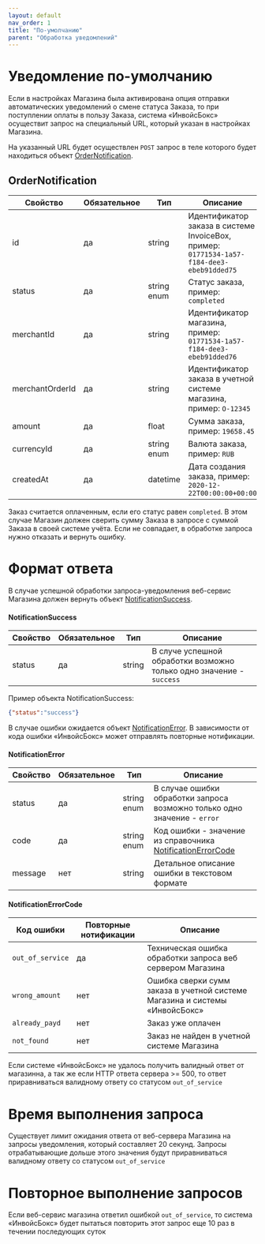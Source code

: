 ```yaml
---
layout: default
nav_order: 1
title: "По-умолчанию"
parent: "Обработка уведомлений"
---
```


# Уведомление по-умолчанию

Если в настройках Магазина была активирована опция отправки автоматических уведомлений о смене
статуса Заказа, то при поступлении оплаты в пользу Заказа, система &laquo;ИнвойсБокс&raquo;
осуществит запрос на специальный URL, который указан в настройках Магазина.

На указанный URL будет осуществлен `POST` запрос в теле которого будет находиться объект [OrderNotification](#ordernotification).

## OrderNotification

| Свойство        | Обязательное | Тип         | Описание |
| --------------- | -------------|------------ | -------- |
| id              | да           | string      | Идентификатор заказа в системе InvoiceBox, пример: `01771534-1a57-f184-dee3-ebeb91dded75`
| status          | да           | string enum | Статус заказа, пример: `completed`
| merchantId      | да           | string      | Идентификатор магазина, пример: `01771534-1a57-f184-dee3-ebeb91dded76`
| merchantOrderId | да           | string      | Идентификатор заказа в учетной системе магазина, пример: `O-12345`
| amount          | да           | float       | Сумма заказа, пример: `19658.45`
| currencyId      | да           | string enum | Валюта заказа, пример: `RUB`
| createdAt       | да           | datetime    | Дата создания заказа, пример: `2020-12-22T00:00:00+00:00`


Заказ считается оплаченным, если его статус равен `completed`. В этом случае Магазин должен сверить
сумму Заказа в запросе с суммой Заказа в своей системе учёта. Если не совпадает, в обработке запроса
нужно отказать и вернуть ошибку.

# Формат ответа

В случае успешной обработки запроса-уведомления веб-сервис Магазина должен вернуть объект [NotificationSuccess](#notificationsuccess). 

#### NotificationSuccess

| Свойство        | Обязательное | Тип         | Описание |
| --------------- | -------------|------------ | -------- |
| status          | да           | string      | В случе успешной обработки возможно только одно значение - `success`

Пример объекта NotificationSuccess:
```json 
{"status":"success"}
```

В случае ошибки ожидается объект [NotificationError](#notificationerror). В зависимости от кода ошибки &laquo;ИнвойсБокс&raquo; может отправлять повторные нотификации.

#### NotificationError

| Свойство        | Обязательное | Тип         | Описание |
| --------------- | -------------|------------ | -------- |
| status          | да           | string enum | В случае ошибки обработки запроса возможно только одно значение - `error`
| code            | да           | string enum | Код ошибки - значение из справочника [NotificationErrorCode](#notificationerrorcode) 
| message         | нет          | string      | Детальное описание ошибки в текстовом формате


#### NotificationErrorCode

| Код ошибки      | Повторные нотификации | Описание |
| --------------- | --------------------- | -------- |
|`out_of_service` | да                    | Техническая ошибка обработки запроса веб сервером Магазина
|`wrong_amount`   | нет                   | Ошибка сверки сумм заказа в учетной системе Магазина и системы &laquo;ИнвойсБокс&raquo;
|`already_payd`   | нет                   | Заказ уже оплачен
|`not_found`      | нет                   | Заказ не найден в учетной системе Магазина

Если системе &laquo;ИнвойсБокс&raquo; не удалось получить валидный ответ от магазинна, а так же если HTTP ответа сервера >= 500, то ответ приравниваться валидному ответу со статусом `out_of_service`

# Время выполнения запроса

Существует лимит ожидания ответа от веб-сервера Магазина на запросы уведомления, который составляет 20 секунд. Запросы отрабатывающие дольше этого значения будут приравниваться валидному ответу со статусом `out_of_service` 

# Повторное выполнение запросов

Если веб-сервис магазина ответил ошибкой `out_of_service`, то система &laquo;ИнвойсБокс&raquo; будет пытаться повторить этот запрос еще 10 раз в течении последующих суток
